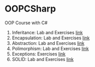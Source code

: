 # OOPCSharp
OOP Course with C#

1. Inferitance: Lab and Exercises [link](https://github.com/kaloyanTry/OOP2021/tree/main/Inheritance)
2. Encapsulation: Lab and Exercises [link](https://github.com/kaloyanTry/OOP2021/tree/main/Encapsulation)
3. Abstraction: Lab and Exercises [link](https://github.com/kaloyanTry/OOP2021/tree/main/Inheritance)
4. Polimorphism: Lab and Exercises [link](https://github.com/kaloyanTry/OOP2021/tree/main/Polimorphism)
5. Exceptions: Exercises [link](https://github.com/kaloyanTry/OOP2021/tree/main/Exceptions)
6. SOLID: Lab and Exercises [link](https://github.com/kaloyanTry/OOP2021/tree/main/Solid)
